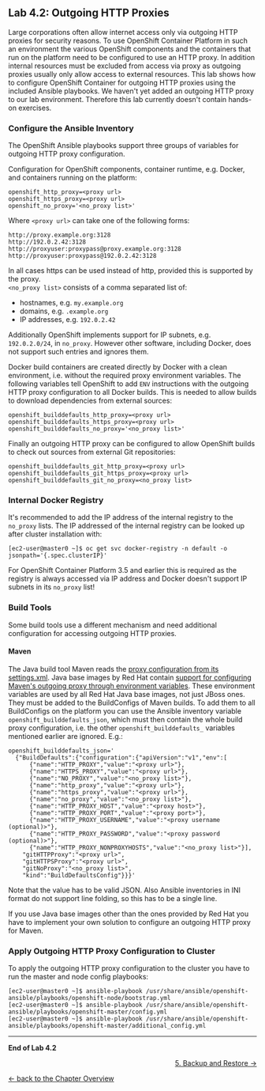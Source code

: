 ## Lab 4.2: Outgoing HTTP Proxies

Large corporations often allow internet access only via outgoing HTTP proxies for security reasons.
To use OpenShift Container Platform in such an environment the various OpenShift components and 
the containers that run on the platform need to be configured to use an HTTP proxy. In addition
internal resources must be excluded from access via proxy as outgoing proxies usually only allow
access to external resources. This lab shows how to configure OpenShift Container for outgoing
HTTP proxies using the included Ansible playbooks.
We haven't yet added an outgoing HTTP proxy to our lab environment. Therefore this lab currently doesn't
contain hands-on exercises.


### Configure the Ansible Inventory

The OpenShift Ansible playbooks support three groups of variables for outgoing HTTP proxy configuration.

Configuration for OpenShift components, container runtime, e.g. Docker, and containers running on the platform:
```
openshift_http_proxy=<proxy url>
openshift_https_proxy=<proxy url>
openshift_no_proxy='<no_proxy list>'
```

Where `<proxy url>` can take one of the following forms:
```
http://proxy.example.org:3128
http://192.0.2.42:3128
http://proxyuser:proxypass@proxy.example.org:3128
http://proxyuser:proxypass@192.0.2.42:3128
```

In all cases https can be used instead of http, provided this is supported by the proxy.  
`<no_proxy list>` consists of a comma separated list of:
* hostnames, e.g. `my.example.org`
* domains, e.g. `.example.org`
* IP addresses, e.g. `192.0.2.42`

Additionally OpenShift implements support for IP subnets, e.g. `192.0.2.0/24`, in `no_proxy`. However other software, including Docker, does not support such entries and ignores them.

Docker build containers are created directly by Docker with a clean environment, i.e. without the required proxy environment variables.
The following variables tell OpenShift to add `ENV` instructions with the outgoing HTTP proxy configuration to all Docker builds.
This is needed to allow builds to download dependencies from external sources:
```
openshift_builddefaults_http_proxy=<proxy url>
openshift_builddefaults_https_proxy=<proxy url>
openshift_builddefaults_no_proxy='<no_proxy list>'
```

Finally an outgoing HTTP proxy can be configured to allow OpenShift builds to check out sources from external Git repositories:
```
openshift_builddefaults_git_http_proxy=<proxy url>
openshift_builddefaults_git_https_proxy=<proxy url>
openshift_builddefaults_git_no_proxy=<no_proxy list>
```


### Internal Docker Registry

It's recommended to add the IP address of the internal registry to the `no_proxy`
lists. The IP addressed of the internal registry can be looked up after cluster installation with:
```
[ec2-user@master0 ~]$ oc get svc docker-registry -n default -o jsonpath='{.spec.clusterIP}'
```

For OpenShift Container Platform 3.5 and earlier this is required as the registry is always
accessed via IP address and Docker doesn't support IP subnets in its `no_proxy` list!


### Build Tools

Some build tools use a different mechanism and need additional configuration for accessing outgoing HTTP proxies.


#### Maven

The Java build tool Maven reads the [proxy configuration from its settings.xml](https://maven.apache.org/guides/mini/guide-proxies.html).
Java base images by Red Hat contain [support for configuring Maven's outgoing proxy through environment variables](https://access.redhat.com/documentation/en-us/red_hat_jboss_enterprise_application_platform/7.0/html-single/red_hat_jboss_enterprise_application_platform_for_openshift/#eap_s2i_process).
These environment variables are used by all Red Hat Java base images, not just JBoss ones. They must be added to the BuildConfigs of Maven builds.
To add them to all BuildConfigs on the platform you can use the Ansible inventory variable `openshift_builddefaults_json`,
which must then contain the whole build proxy configuration, i.e. the other `openshift_builddefaults_` variables mentioned earlier are ignored. E.g.:
```
openshift_builddefaults_json='
  {"BuildDefaults":{"configuration":{"apiVersion":"v1","env":[
      {"name":"HTTP_PROXY","value":"<proxy url>"},
      {"name":"HTTPS_PROXY","value":"<proxy url>"},
      {"name":"NO_PROXY","value":"<no_proxy list>"},
      {"name":"http_proxy","value":"<proxy url>"},
      {"name":"https_proxy","value":"<proxy url>"},
      {"name":"no_proxy","value":"<no_proxy list>"},
      {"name":"HTTP_PROXY_HOST","value":"<proxy host>"},
      {"name":"HTTP_PROXY_PORT","value":"<proxy port>"},
      {"name":"HTTP_PROXY_USERNAME","value":"<proxy username (optional)>"},
      {"name":"HTTP_PROXY_PASSWORD","value":"<proxy password (optional)>"},
      {"name":"HTTP_PROXY_NONPROXYHOSTS","value":"<no_proxy list>"}],
    "gitHTTPProxy":"<proxy url>",
    "gitHTTPSProxy":"<proxy url>",
    "gitNoProxy":"<no_proxy list>",
    "kind":"BuildDefaultsConfig"}}}'
```

Note that the value has to be valid JSON.
Also Ansible inventories in INI format do not support line folding, so this has to be a single line.

If you use Java base images other than the ones provided by Red Hat you have to implement your own solution to configure an outgoing HTTP proxy for Maven.


### Apply Outgoing HTTP Proxy Configuration to Cluster

To apply the outgoing HTTP proxy configuration to the cluster you have to run the master and node config playbooks:
```
[ec2-user@master0 ~]$ ansible-playbook /usr/share/ansible/openshift-ansible/playbooks/openshift-node/bootstrap.yml
[ec2-user@master0 ~]$ ansible-playbook /usr/share/ansible/openshift-ansible/playbooks/openshift-master/config.yml
[ec2-user@master0 ~]$ ansible-playbook /usr/share/ansible/openshift-ansible/playbooks/openshift-master/additional_config.yml
```


---

**End of Lab 4.2**

<p width="100px" align="right"><a href="50_backup_restore.md">5. Backup and Restore →</a></p>

[← back to the Chapter Overview](40_configuration_best_practices.md)
